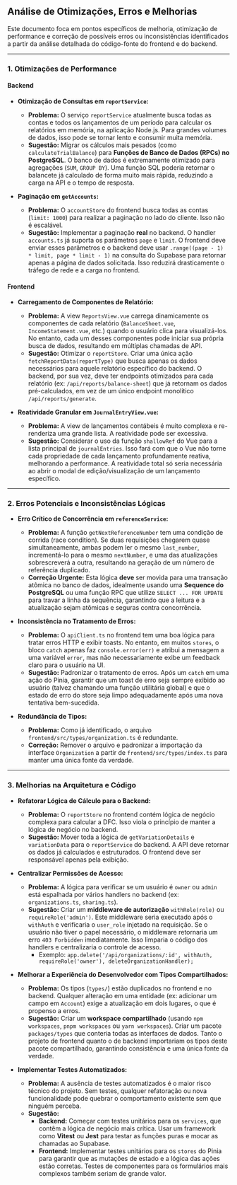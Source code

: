 ## Análise de Otimizações, Erros e Melhorias

Este documento foca em pontos específicos de melhoria, otimização de performance e correção de possíveis erros ou inconsistências identificados a partir da análise detalhada do código-fonte do frontend e do backend.

---

### 1. Otimizações de Performance

#### Backend

- **Otimização de Consultas em `reportService`:**
  - **Problema:** O serviço `reportService` atualmente busca todas as contas e todos os lançamentos de um período para calcular os relatórios em memória, na aplicação Node.js. Para grandes volumes de dados, isso pode se tornar lento e consumir muita memória.
  - **Sugestão:** Migrar os cálculos mais pesados (como `calculateTrialBalance`) para **Funções de Banco de Dados (RPCs) no PostgreSQL**. O banco de dados é extremamente otimizado para agregações (`SUM`, `GROUP BY`). Uma função SQL poderia retornar o balancete já calculado de forma muito mais rápida, reduzindo a carga na API e o tempo de resposta.

- **Paginação em `getAccounts`:**
  - **Problema:** O `accountStore` do frontend busca todas as contas (`limit: 1000`) para realizar a paginação no lado do cliente. Isso não é escalável.
  - **Sugestão:** Implementar a paginação **real** no backend. O handler `accounts.ts` já suporta os parâmetros `page` e `limit`. O frontend deve enviar esses parâmetros e o backend deve usar `.range((page - 1) * limit, page * limit - 1)` na consulta do Supabase para retornar apenas a página de dados solicitada. Isso reduzirá drasticamente o tráfego de rede e a carga no frontend.

#### Frontend

- **Carregamento de Componentes de Relatório:**
  - **Problema:** A view `ReportsView.vue` carrega dinamicamente os componentes de cada relatório (`BalanceSheet.vue`, `IncomeStatement.vue`, etc.) quando o usuário clica para visualizá-los. No entanto, cada um desses componentes pode iniciar sua própria busca de dados, resultando em múltiplas chamadas de API.
  - **Sugestão:** Otimizar o `reportStore`. Criar uma única ação `fetchReportData(reportType)` que busca apenas os dados necessários para aquele relatório específico do backend. O backend, por sua vez, deve ter endpoints otimizados para cada relatório (ex: `/api/reports/balance-sheet`) que já retornam os dados pré-calculados, em vez de um único endpoint monolítico `/api/reports/generate`.

- **Reatividade Granular em `JournalEntryView.vue`:**
  - **Problema:** A view de lançamentos contábeis é muito complexa e re-renderiza uma grande lista. A reatividade pode ser excessiva.
  - **Sugestão:** Considerar o uso da função `shallowRef` do Vue para a lista principal de `journalEntries`. Isso fará com que o Vue não torne cada propriedade de cada lançamento profundamente reativa, melhorando a performance. A reatividade total só seria necessária ao abrir o modal de edição/visualização de um lançamento específico.

---

### 2. Erros Potenciais e Inconsistências Lógicas

- **Erro Crítico de Concorrência em `referenceService`:**
  - **Problema:** A função `getNextReferenceNumber` tem uma condição de corrida (race condition). Se duas requisições chegarem quase simultaneamente, ambas podem ler o mesmo `last_number`, incrementá-lo para o mesmo `nextNumber`, e uma das atualizações sobrescreverá a outra, resultando na geração de um número de referência duplicado.
  - **Correção Urgente:** Esta lógica **deve** ser movida para uma transação atômica no banco de dados, idealmente usando uma **Sequence do PostgreSQL** ou uma função RPC que utilize `SELECT ... FOR UPDATE` para travar a linha da sequência, garantindo que a leitura e a atualização sejam atômicas e seguras contra concorrência.

- **Inconsistência no Tratamento de Erros:**
  - **Problema:** O `apiClient.ts` no frontend tem uma boa lógica para tratar erros HTTP e exibir toasts. No entanto, em muitos `stores`, o bloco `catch` apenas faz `console.error(err)` e atribui a mensagem a uma variável `error`, mas não necessariamente exibe um feedback claro para o usuário na UI.
  - **Sugestão:** Padronizar o tratamento de erros. Após um `catch` em uma ação do Pinia, garantir que um toast de erro seja sempre exibido ao usuário (talvez chamando uma função utilitária global) e que o estado de erro do store seja limpo adequadamente após uma nova tentativa bem-sucedida.

- **Redundância de Tipos:**
  - **Problema:** Como já identificado, o arquivo `frontend/src/types/organization.ts` é redundante.
  - **Correção:** Remover o arquivo e padronizar a importação da interface `Organization` a partir de `frontend/src/types/index.ts` para manter uma única fonte da verdade.

---

### 3. Melhorias na Arquitetura e Código

- **Refatorar Lógica de Cálculo para o Backend:**
  - **Problema:** O `reportStore` no frontend contém lógica de negócio complexa para calcular a DFC. Isso viola o princípio de manter a lógica de negócio no backend.
  - **Sugestão:** Mover toda a lógica de `getVariationDetails` e `variationData` para o `reportService` do backend. A API deve retornar os dados já calculados e estruturados. O frontend deve ser responsável apenas pela exibição.

- **Centralizar Permissões de Acesso:**
  - **Problema:** A lógica para verificar se um usuário é `owner` ou `admin` está espalhada por vários handlers no backend (ex: `organizations.ts`, `sharing.ts`).
  - **Sugestão:** Criar um **middleware de autorização** `withRole(role)` ou `requireRole('admin')`. Este middleware seria executado após o `withAuth` e verificaria o `user_role` injetado na requisição. Se o usuário não tiver o papel necessário, o middleware retornaria um erro `403 Forbidden` imediatamente. Isso limparia o código dos handlers e centralizaria o controle de acesso.
    - Exemplo: `app.delete('/api/organizations/:id', withAuth, requireRole('owner'), deleteOrganizationHandler);`

- **Melhorar a Experiência do Desenvolvedor com Tipos Compartilhados:**
  - **Problema:** Os tipos (`types/`) estão duplicados no frontend e no backend. Qualquer alteração em uma entidade (ex: adicionar um campo em `Account`) exige a atualização em dois lugares, o que é propenso a erros.
  - **Sugestão:** Criar um **workspace compartilhado** (usando `npm workspaces`, `pnpm workspaces` ou `yarn workspaces`). Criar um pacote `packages/types` que conteria todas as interfaces de dados. Tanto o projeto de frontend quanto o de backend importariam os tipos deste pacote compartilhado, garantindo consistência e uma única fonte da verdade.

- **Implementar Testes Automatizados:**
  - **Problema:** A ausência de testes automatizados é o maior risco técnico do projeto. Sem testes, qualquer refatoração ou nova funcionalidade pode quebrar o comportamento existente sem que ninguém perceba.
  - **Sugestão:**
    - **Backend:** Começar com testes unitários para os `services`, que contêm a lógica de negócio mais crítica. Usar um framework como **Vitest** ou **Jest** para testar as funções puras e mocar as chamadas ao Supabase.
    - **Frontend:** Implementar testes unitários para os `stores` do Pinia para garantir que as mutações de estado e a lógica das ações estão corretas. Testes de componentes para os formulários mais complexos também seriam de grande valor.
